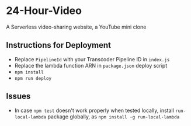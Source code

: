 # 24-Hour-Video
A Serverless video-sharing website, a YouTube mini clone

Instructions for Deployment
---
- Replace  `PipelineId` with your Transcoder Pipeline ID in `index.js`
- Replace the lambda function ARN in `package.json` deploy script
- `npm install`
- `npm run deploy`





Issues
---
- In case `npm test` doesn't work properly when tested locally, install `run-local-lambda` package globally, as `npm install -g run-local-lambda`
